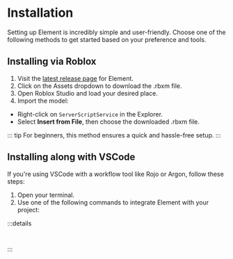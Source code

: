 # Installation
Setting up Element is incredibly simple and user-friendly. Choose one of the following methods to get started based on your preference and tools.

## Installing via Roblox <Badge type="tip" text="EASY"/>
1. Visit the [latest release page]() for Element.
2. Click on the Assets dropdown to download the .rbxm file.
3. Open Roblox Studio and load your desired place.
4. Import the model:
  - Right-click on `ServerScriptService` in the Explorer.
  - Select **Insert from File**, then choose the downloaded .rbxm file.

::: tip
For beginners, this method ensures a quick and hassle-free setup.
:::

## Installing along with VSCode <Badge type="danger" text="ADVANCED"/>
If you're using VSCode with a workflow tool like Rojo or Argon, follow these steps:

1. Open your terminal.
2. Use one of the following commands to integrate Element with your project:

:::details
```js
  
```
:::